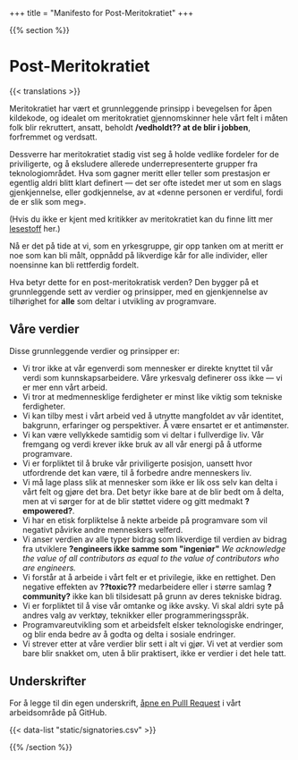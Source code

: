 +++
title = "Manifesto for Post-Meritokratiet"
+++

{{% section %}}

# Post-Meritokratiet

{{< translations >}}

Meritokratiet har vært et grunnleggende prinsipp i bevegelsen for åpen kildekode, og idealet om meritokratiet gjennomskinner hele vårt felt i måten folk blir rekruttert, ansatt, beholdt **/vedholdt?? at de blir i jobben**, forfremmet og verdsatt.

Dessverre har meritokratiet stadig vist seg å holde vedlike fordeler for de priviligerte, og å eksludere allerede underrepresenterte grupper fra teknologiområdet. Hva som gagner meritt eller teller som prestasjon er egentlig aldri blitt klart definert — det ser ofte istedet mer ut som en slags gjenkjennelse, eller godkjennelse, av at «denne personen er verdiful, fordi de er slik som meg».

(Hvis du ikke er kjent med kritikker av meritokratiet kan du finne litt mer <a hreflang="en" href="/meritocracy/">lesestoff</a> her.)

Nå er det på tide at vi, som en yrkesgruppe, gir opp tanken om at meritt er noe som kan bli målt, oppnådd på likverdige kår for alle individer, eller noensinne kan bli rettferdig fordelt.

Hva betyr dette for en post-meritokratisk verden? Den bygger på et grunnleggende sett av verdier og prinsipper, med en gjenkjennelse av tilhørighet for **alle** som deltar i utvikling av programvare.

## Våre verdier

Disse grunnleggende verdier og prinsipper er:

* Vi tror ikke at vår egenverdi som mennesker er direkte knyttet til vår verdi som kunnskapsarbeidere. Våre yrkesvalg definerer oss ikke — vi er mer enn vårt arbeid.
* Vi tror at medmennesklige ferdigheter er minst like viktig som tekniske ferdigheter.
* Vi kan tilby mest i vårt arbeid ved å utnytte mangfoldet av vår identitet, bakgrunn, erfaringer og perspektiver. Å være ensartet er et antimønster.
* Vi kan være vellykkede samtidig som vi deltar i fullverdige liv. Vår fremgang og verdi krever ikke bruk av all vår energi på å utforme programvare.
* Vi er forpliktet til å bruke vår priviligerte posisjon, uansett hvor utfordrende det kan være, til å forbedre andre menneskers liv.
* Vi må lage plass slik at mennesker som ikke er lik oss selv kan delta i vårt felt og gjøre det bra. Det betyr ikke bare at de blir bedt om å delta, men at vi sørger for at de blir støttet videre og gitt medmakt **?empowered?**.
* Vi har en etisk forpliktelse å nekte arbeide på programvare som vil negativt påvirke andre menneskers velferd.
* Vi anser verdien av alle typer bidrag som likverdige til verdien av bidrag fra utviklere **?engineers ikke samme som "ingeniør"**
  _We acknowledge the value of all contributors as equal to the value of contributors who are engineers._
* Vi forstår at å arbeide i vårt felt er et privilegie, ikke en rettighet. Den negative effekten av **??toxic??** medarbeidere eller i større samlag **?community?** ikke kan bli tilsidesatt på grunn av deres tekniske bidrag.
* Vi er forpliktet til å vise vår omtanke og ikke avsky. Vi skal aldri syte på andres valg av verktøy, teknikker eller programmeringsspråk.
* Programvareutvikling som et arbeidsfelt elsker teknologiske endringer, og blir enda bedre av å godta og delta i sosiale endringer.
* Vi strever etter at våre verdier blir sett i alt vi gjør. Vi vet at verdier som bare blir snakket om, uten å blir praktisert, ikke er verdier i det hele tatt.


## Underskrifter

For å legge til din egen underskrift, [åpne en Pulll Request](https://github.com/CoralineAda/postmeritocracy) i vårt arbeidsområde på GitHub.

{{< data-list "static/signatories.csv" >}}

{{% /section %}}
